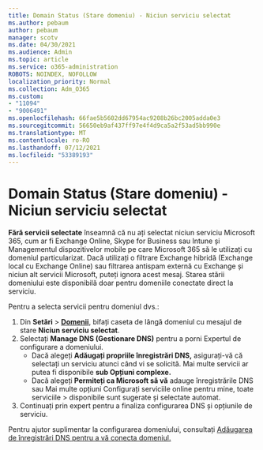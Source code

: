 ```yaml
---
title: Domain Status (Stare domeniu) - Niciun serviciu selectat
ms.author: pebaum
author: pebaum
manager: scotv
ms.date: 04/30/2021
ms.audience: Admin
ms.topic: article
ms.service: o365-administration
ROBOTS: NOINDEX, NOFOLLOW
localization_priority: Normal
ms.collection: Adm_O365
ms.custom:
- "11094"
- "9006491"
ms.openlocfilehash: 66fae5b5602dd67954ac9208b26bc2005adda0e3
ms.sourcegitcommit: 56650eb9af437ff97e4f4d9ca5a2f53ad5bb990e
ms.translationtype: MT
ms.contentlocale: ro-RO
ms.lasthandoff: 07/12/2021
ms.locfileid: "53389193"
---
```

# <a name="domain-status---no-services-selected"></a>Domain Status (Stare domeniu) - Niciun serviciu selectat

**Fără servicii selectate** înseamnă că nu ați selectat niciun serviciu Microsoft 365, cum ar fi Exchange Online, Skype for Business sau Intune și Managementul dispozitivelor mobile pe care Microsoft 365 să le utilizați cu domeniul particularizat. Dacă utilizați o filtrare Exchange hibridă (Exchange local cu Exchange Online) sau filtrarea antispam externă cu Exchange și niciun alt servicii Microsoft, puteți ignora acest mesaj. Starea stării domeniului este disponibilă doar pentru domeniile conectate direct la serviciu.

Pentru a selecta servicii pentru domeniul dvs.:

1. Din **Setări**  >  [**Domenii**](https://admin.microsoft.com/Adminportal/Home), bifați caseta de lângă domeniul cu mesajul de stare **Niciun serviciu selectat**.
1. Selectați **Manage DNS (Gestionare DNS)** pentru a porni Expertul de configurare a domeniului.
    - Dacă alegeți **Adăugați propriile înregistrări DNS,** asigurați-vă că selectați un serviciu atunci când vi se solicită. Mai multe servicii ar putea fi disponibile **sub Opțiuni complexe.**
    - Dacă alegeți **Permiteți ca Microsoft să vă** adauge înregistrările DNS sau Mai multe opțiuni Configurați serviciile online pentru mine, toate serviciile   >   disponibile sunt sugerate și selectate automat.
1. Continuați prin expert pentru a finaliza configurarea DNS și opțiunile de serviciu.
 
Pentru ajutor suplimentar la configurarea domeniului, consultați [Adăugarea de înregistrări DNS pentru a vă conecta domeniul.](/microsoft-365/admin/get-help-with-domains/create-dns-records-at-any-dns-hosting-provider)

